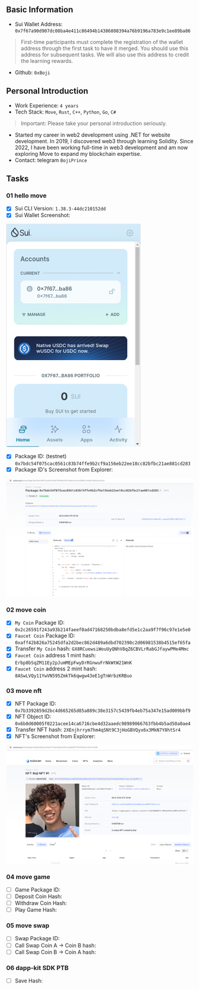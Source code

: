## Basic Information
- Sui Wallet Address: `0x7f67a90d907dc08ba4e411c86494b14386808394a76b9196a783e9c1ee89ba86`
> First-time participants must complete the registration of the wallet address through the first task to have it merged. You should use this address for subsequent tasks. We will also use this address to credit the learning rewards.
- Github: `0xBoji`

## Personal Introduction
- Work Experience: `4 years`
- Tech Stack: `Move`, `Rust`, `C++`, `Python`, `Go`, `C#`
> Important: Please take your personal introduction seriously.
- Started my career in web2 development using .NET for website development. In 2019, I discovered web3 through learning Solidity. Since 2022, I have been working full-time in web3 development and am now exploring Move to expand my blockchain expertise.
- Contact: telegram `BojiPrince`

## Tasks

### 01 hello move
- [x] Sui CLI Version: `1.38.3-44dc210152dd`
- [x] Sui Wallet Screenshot:

![Sui Wallet](./images/sui-wallet.png)
- [x] Package ID: (testnet) `0x7bdc54f075cac0561c83b74ffe9b2cf9a156eb22ee18cc82bfbc21ae881cd283`
- [x] Package ID's Screenshot from Explorer: 

![Package Explorer](./images/package-id.png)

### 02 move coin
- [x] `My Coin` Package ID: `0x2c26591f243a93b214faeef0ad47168250bdba8efd5e1c2aa9f7f96c97e1e5e0`
- [x] `Faucet Coin` Package ID: `0xaff42b826a75245dfa2d2bec862d489a6dbd702398c2d06981538b4515ef65fa`
- [x] Transfer `My Coin` hash: `GX8RCuewsiWouUyQNhV8qZ6CBVLrRabGJfaywPMe4Mmc`
- [x] `Faucet Coin` address 1 mint hash: `Erbp8bSqZM11Ey2pJumMEpFwyDrRGnwuFrNkWtW21WnK`
- [x] `Faucet Coin` address 2 mint hash: `8ASwLVQy11YwVN595ZmkTk6qwgw43eE1gTnWrbzKRBuo`
### 03 move nft
- [x] NFT Package ID: `0x7b3392859d2bc4d665265d85a889c38e3157c5439fb4eb75a347e15ad009bbf9`
- [x] NFT Object ID: `0x6b0d60005f0221acee14ca6716cbe4d32aaedc98989066763fbb4b5ad50a0ae4`
- [x] Transfer NFT hash: `2XEnjhrrym7hm4qSNt9C3jHoGBVQyx6x3MkN7Y8htSr4`
- [x] NFT's Screenshot from Explorer:

![NFT Explorer](./images/nft-screenshot.png)

### 04 move game
- [ ] Game Package ID:
- [ ] Deposit Coin Hash:
- [ ] Withdraw Coin Hash:
- [ ] Play Game Hash:

### 05 move swap
- [ ] Swap Package ID:
- [ ] Call Swap Coin A -> Coin B hash:
- [ ] Call Swap Coin B -> Coin A hash:

### 06 dapp-kit SDK PTB
- [ ] Save Hash:
